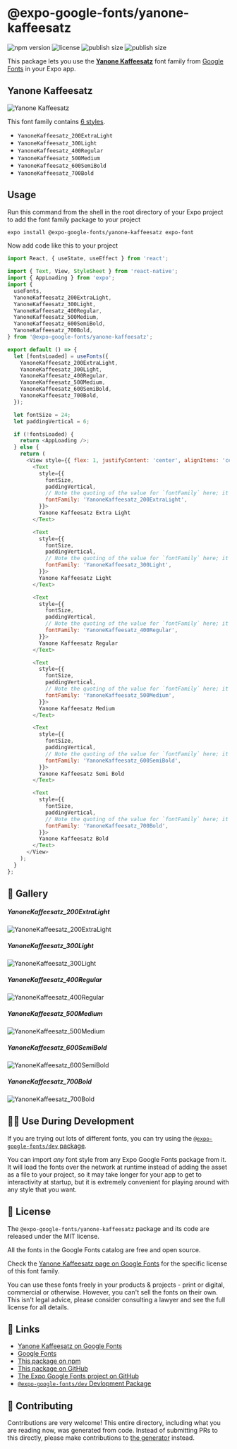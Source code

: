 # @expo-google-fonts/yanone-kaffeesatz

![npm version](https://flat.badgen.net/npm/v/@expo-google-fonts/yanone-kaffeesatz)
![license](https://flat.badgen.net/github/license/expo/google-fonts)
![publish size](https://flat.badgen.net/packagephobia/install/@expo-google-fonts/yanone-kaffeesatz)
![publish size](https://flat.badgen.net/packagephobia/publish/@expo-google-fonts/yanone-kaffeesatz)

This package lets you use the [**Yanone Kaffeesatz**](https://fonts.google.com/specimen/Yanone+Kaffeesatz) font family from [Google Fonts](https://fonts.google.com/) in your Expo app.

## Yanone Kaffeesatz

![Yanone Kaffeesatz](./font-family.png)

This font family contains [6 styles](#-gallery).

- `YanoneKaffeesatz_200ExtraLight`
- `YanoneKaffeesatz_300Light`
- `YanoneKaffeesatz_400Regular`
- `YanoneKaffeesatz_500Medium`
- `YanoneKaffeesatz_600SemiBold`
- `YanoneKaffeesatz_700Bold`

## Usage

Run this command from the shell in the root directory of your Expo project to add the font family package to your project
```sh
expo install @expo-google-fonts/yanone-kaffeesatz expo-font
```

Now add code like this to your project
```js
import React, { useState, useEffect } from 'react';

import { Text, View, StyleSheet } from 'react-native';
import { AppLoading } from 'expo';
import {
  useFonts,
  YanoneKaffeesatz_200ExtraLight,
  YanoneKaffeesatz_300Light,
  YanoneKaffeesatz_400Regular,
  YanoneKaffeesatz_500Medium,
  YanoneKaffeesatz_600SemiBold,
  YanoneKaffeesatz_700Bold,
} from '@expo-google-fonts/yanone-kaffeesatz';

export default () => {
  let [fontsLoaded] = useFonts({
    YanoneKaffeesatz_200ExtraLight,
    YanoneKaffeesatz_300Light,
    YanoneKaffeesatz_400Regular,
    YanoneKaffeesatz_500Medium,
    YanoneKaffeesatz_600SemiBold,
    YanoneKaffeesatz_700Bold,
  });

  let fontSize = 24;
  let paddingVertical = 6;

  if (!fontsLoaded) {
    return <AppLoading />;
  } else {
    return (
      <View style={{ flex: 1, justifyContent: 'center', alignItems: 'center' }}>
        <Text
          style={{
            fontSize,
            paddingVertical,
            // Note the quoting of the value for `fontFamily` here; it expects a string!
            fontFamily: 'YanoneKaffeesatz_200ExtraLight',
          }}>
          Yanone Kaffeesatz Extra Light
        </Text>

        <Text
          style={{
            fontSize,
            paddingVertical,
            // Note the quoting of the value for `fontFamily` here; it expects a string!
            fontFamily: 'YanoneKaffeesatz_300Light',
          }}>
          Yanone Kaffeesatz Light
        </Text>

        <Text
          style={{
            fontSize,
            paddingVertical,
            // Note the quoting of the value for `fontFamily` here; it expects a string!
            fontFamily: 'YanoneKaffeesatz_400Regular',
          }}>
          Yanone Kaffeesatz Regular
        </Text>

        <Text
          style={{
            fontSize,
            paddingVertical,
            // Note the quoting of the value for `fontFamily` here; it expects a string!
            fontFamily: 'YanoneKaffeesatz_500Medium',
          }}>
          Yanone Kaffeesatz Medium
        </Text>

        <Text
          style={{
            fontSize,
            paddingVertical,
            // Note the quoting of the value for `fontFamily` here; it expects a string!
            fontFamily: 'YanoneKaffeesatz_600SemiBold',
          }}>
          Yanone Kaffeesatz Semi Bold
        </Text>

        <Text
          style={{
            fontSize,
            paddingVertical,
            // Note the quoting of the value for `fontFamily` here; it expects a string!
            fontFamily: 'YanoneKaffeesatz_700Bold',
          }}>
          Yanone Kaffeesatz Bold
        </Text>
      </View>
    );
  }
};

```

## 🔡 Gallery

##### YanoneKaffeesatz_200ExtraLight
![YanoneKaffeesatz_200ExtraLight](./YanoneKaffeesatz_200ExtraLight.ttf.png)

##### YanoneKaffeesatz_300Light
![YanoneKaffeesatz_300Light](./YanoneKaffeesatz_300Light.ttf.png)

##### YanoneKaffeesatz_400Regular
![YanoneKaffeesatz_400Regular](./YanoneKaffeesatz_400Regular.ttf.png)

##### YanoneKaffeesatz_500Medium
![YanoneKaffeesatz_500Medium](./YanoneKaffeesatz_500Medium.ttf.png)

##### YanoneKaffeesatz_600SemiBold
![YanoneKaffeesatz_600SemiBold](./YanoneKaffeesatz_600SemiBold.ttf.png)

##### YanoneKaffeesatz_700Bold
![YanoneKaffeesatz_700Bold](./YanoneKaffeesatz_700Bold.ttf.png)


## 👩‍💻 Use During Development

If you are trying out lots of different fonts, you can try using the [`@expo-google-fonts/dev` package](https://github.com/expo/google-fonts/tree/master/font-packages/dev#readme).

You can import *any* font style from any Expo Google Fonts package from it. It will load the fonts
over the network at runtime instead of adding the asset as a file to your project, so it may take longer
for your app to get to interactivity at startup, but it is extremely convenient
for playing around with any style that you want.

## 📖 License

The `@expo-google-fonts/yanone-kaffeesatz` package and its code are released under the MIT license.

All the fonts in the Google Fonts catalog are free and open source.

Check the [Yanone Kaffeesatz page on Google Fonts](https://fonts.google.com/specimen/Yanone+Kaffeesatz) for the specific license of this font family.

You can use these fonts freely in your products & projects - print or digital, commercial or otherwise. However, you can't sell the fonts on their own. This isn't legal advice, please consider consulting a lawyer and see the full license for all details.

## 🔗 Links

- [Yanone Kaffeesatz on Google Fonts](https://fonts.google.com/specimen/Yanone+Kaffeesatz)
- [Google Fonts](https://fonts.google.com/)
- [This package on npm](https://www.npmjs.com/package/@expo-google-fonts/yanone-kaffeesatz)
- [This package on GitHub](https://github.com/expo/google-fonts/tree/master/font-packages/yanone-kaffeesatz)
- [The Expo Google Fonts project on GitHub](https://github.com/expo/google-fonts)
- [`@expo-google-fonts/dev` Devlopment Package](https://github.com/expo/google-fonts/tree/master/font-packages/dev)

## 🤝 Contributing

Contributions are very welcome! This entire directory, including what you are reading now, was generated from code. Instead of submitting PRs to this directly, please make contributions to [the generator](https://github.com/expo/google-fonts/tree/master/packages/generator) instead.
